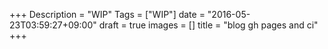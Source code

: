 +++
Description = "WIP"
Tags = ["WIP"]
date = "2016-05-23T03:59:27+09:00"
draft = true
images = []
title = "blog gh pages and ci"
+++

